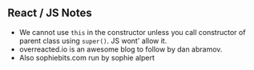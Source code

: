 ## React / JS Notes

- We cannot use `this` in the constructor unless you call constructor of parent class using `super()`. JS wont' allow it.
- overreacted.io is an awesome blog to follow by dan abramov.
- Also sophiebits.com run by sophie alpert
<!--stackedit_data:
eyJoaXN0b3J5IjpbLTEyMzQyMjMyMjksNTk3NDQxOTUsMTE0OT
YwNTkxNSw5NDQwMDM2MjcsMTE0OTYwNTkxNSw5NDQwMDM2Mjdd
fQ==
-->